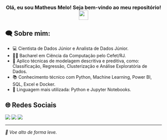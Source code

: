 <h3 align="center"> Olá, eu sou Matheus Melo! Seja bem-vindo ao meu repositório!<img src="https://media.giphy.com/media/hvRJCLFzcasrR4ia7z/giphy.gif" width="30"></h3>

<h2 align="left">🗨 Sobre mim:</h2>

  - 💻 Cientista de Dados Júnior e Analista de Dados Júnior.
  - 👨‍🎓 Bacharel em Ciência da Computação pelo Cefet/RJ.
  - 🔭 Aplico técnicas de modelagem descritiva e preditiva, como: Classificação, Regressão, Clusterização e Análise Exploratória de Dados.
  - 📚 Conhecimento técnico com Python, Machine Learning, Power BI, SQL, Excel e Docker.
  - 🌟 Linguagem mais utilizada: Python e Jupyter Notebooks.

<h2 align="left">🌐 Redes Sociais</h2>
<a href="https://www.linkedin.com/in/matheussmelo1702/" target="_blank"><img src="https://img.shields.io/badge/-LinkedIn-%230077B5?style=for-the-badge&logo=linkedin&logoColor=white" target="_blank"></a> 
<a href="https://medium.com/@matheussmelo" target="_blank"><img src="https://img.shields.io/badge/Medium-12100E?style=for-the-badge&logo=medium&logoColor=white" target="_blank"></a> 
<a href = "mailto:matheusmelo1702@gmail.com"><img src="https://img.shields.io/badge/-Gmail-%23333?style=for-the-badge&logo=gmail&logoColor=white" target="_blank"></a>

</div>

---

*🎈 Voe alto de forma leve.*

